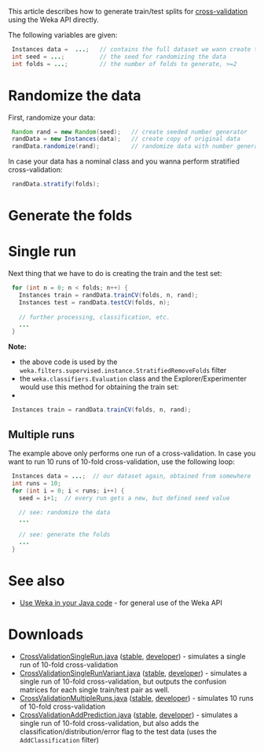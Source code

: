 This article describes how to generate train/test splits for [cross-validation](http://en.wikipedia.org/wiki/Cross-validation) using the Weka API directly. 

The following variables are given:

```java
 Instances data =  ...;   // contains the full dataset we wann create train/test sets from
 int seed = ...;          // the seed for randomizing the data
 int folds = ...;         // the number of folds to generate, >=2
```

# Randomize the data
First, randomize your data:

```java
 Random rand = new Random(seed);   // create seeded number generator
 randData = new Instances(data);   // create copy of original data
 randData.randomize(rand);         // randomize data with number generator
```

In case your data has a nominal class and you wanna perform stratified cross-validation:

```java
 randData.stratify(folds);
```

# Generate the folds

# Single run 
Next thing that we have to do is creating the train and the test set:

```java
 for (int n = 0; n < folds; n++) {
   Instances train = randData.trainCV(folds, n, rand);
   Instances test = randData.testCV(folds, n);
 
   // further processing, classification, etc.
   ...
 }
```

**Note:**

* the above code is used by the `weka.filters.supervised.instance.StratifiedRemoveFolds` filter
* the `weka.classifiers.Evaluation` class and the Explorer/Experimenter would use this method for obtaining the train set:
* 
```java
 Instances train = randData.trainCV(folds, n, rand);
```

## Multiple runs
The example above only performs one run of a cross-validation. In case you want to run 10 runs of 10-fold cross-validation, use the following loop:

```java
 Instances data = ...;  // our dataset again, obtained from somewhere
 int runs = 10;
 for (int i = 0; i < runs; i++) {
   seed = i+1;  // every run gets a new, but defined seed value
 
   // see: randomize the data
   ...
 
   // see: generate the folds
   ...
 }
```

# See also
* [Use Weka in your Java code](use_weka_in_your_java_code.md) - for general use of the Weka API

# Downloads
* [CrossValidationSingleRun.java](files/CrossValidationSingleRun.java) ([stable](https://svn.cms.waikato.ac.nz/svn/weka/branches/stable-3-8/wekaexamples/src/main/java/wekaexamples/classifiers/CrossValidationSingleRun.java), [developer](https://svn.cms.waikato.ac.nz/svn/weka/trunk/wekaexamples/src/main/java/wekaexamples/classifiers/CrossValidationSingleRun.java)) - simulates a single run of 10-fold cross-validation
* [CrossValidationSingleRunVariant.java](files/CrossValidationSingleRunVariant.java) ([stable](https://svn.cms.waikato.ac.nz/svn/weka/branches/stable-3-8/wekaexamples/src/main/java/wekaexamples/classifiers/CrossValidationSingleRunVariant.java), [developer](https://svn.cms.waikato.ac.nz/svn/weka/trunk/wekaexamples/src/main/java/wekaexamples/classifiers/CrossValidationSingleRunVariant.java)) - simulates a single run of 10-fold cross-validation, but outputs the confusion matrices for each single train/test pair as well.
* [CrossValidationMultipleRuns.java](files/CrossValidationMultipleRuns.java) ([stable](https://svn.cms.waikato.ac.nz/svn/weka/branches/stable-3-8/wekaexamples/src/main/java/wekaexamples/classifiers/CrossValidationMultipleRuns.java), [developer](https://svn.cms.waikato.ac.nz/svn/weka/trunk/wekaexamples/src/main/java/wekaexamples/classifiers/CrossValidationMultipleRuns.java)) - simulates 10 runs of 10-fold cross-validation
* [CrossValidationAddPrediction.java](files/CrossValidationAddPrediction.java) ([stable](https://svn.cms.waikato.ac.nz/svn/weka/branches/stable-3-8/wekaexamples/src/main/java/wekaexamples/classifiers/CrossValidationAddPrediction.java), [developer](https://svn.cms.waikato.ac.nz/svn/weka/trunk/wekaexamples/src/main/java/wekaexamples/classifiers/CrossValidationAddPrediction.java)) - simulates a single run of 10-fold cross-validation, but also adds the classification/distribution/error flag to the test data (uses the `AddClassification` filter)

